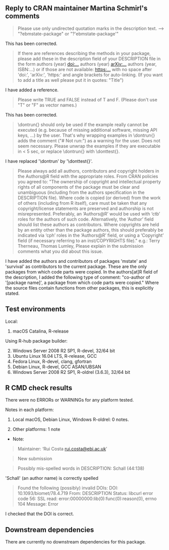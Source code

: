 ## Reply to CRAN maintainer Martina Schmirl's comments

>Please use only undirected quotation marks in the description text.
--> "?ebmstate-package" or "?'ebmstate-package'"

This has been corrected.

>If there are references describing the methods in your package, please add these in the description field of your DESCRIPTION file in the form
authors (year) <doi:...>
authors (year) <arXiv:...>
authors (year, ISBN:...)
or if those are not available: <https:...>
with no space after 'doi:', 'arXiv:', 'https:' and angle brackets for auto-linking.
(If you want to add a title as well please put it in quotes: "Title")

I have added a reference.

>Please write TRUE and FALSE instead of T and F.
(Please don't use "T" or "F" as vector names.)

This has been corrected.

>\dontrun{} should only be used if the example really cannot be executed (e.g. because of missing additional software, missing API keys, ...) by the user. That's why wrapping examples in \dontrun{} adds the comment ("# Not run:") as a warning for the user.
Does not seem necessary.
Please unwrap the examples if they are executable in < 5 sec, or replace \dontrun{} with \donttest{}.

I have replaced '\dontrun' by '\donttest{}'.

>Please always add all authors, contributors and copyright holders in the Authors@R field with the appropriate roles.
From CRAN policies you agreed to:
"The ownership of copyright and intellectual property rights of all components of the package must be clear and unambiguous (including from the authors specification in the DESCRIPTION file). Where code is copied (or derived) from the work of others (including from R itself), care must be taken that any copyright/license statements are preserved and authorship is not misrepresented.
Preferably, an ‘Authors@R’ would be used with ‘ctb’ roles for the authors of such code. Alternatively, the ‘Author’ field should list these authors as contributors.
Where copyrights are held by an entity other than the package authors, this should preferably be indicated via ‘cph’ roles in the ‘Authors@R’ field, or using a ‘Copyright’ field (if necessary referring to an inst/COPYRIGHTS file)."
e.g.: Terry Therneau, Thomas Lumley,
Please explain in the submission comments what you did about this issue.

I have added the authors and contributors of packages 'mstate' and 'survival' as contributors to the current package. These are the only packages from which code parts were copied. In the
authors[at]R field of the description, I added
the following type of comment: "co-author of 
'[package name]', a package from which code parts were copied." Where the source files contain functions from other packages, this is explicitly stated.

## Test environments
Local:  
  1. macOS Catalina, R-release
  
Using R-hub package builder:  

  2. Windows Server 2008 R2 SP1, R-devel, 32/64 bit  
  3. Ubuntu Linux 16.04 LTS, R-release, GCC  
  4. Fedora Linux, R-devel, clang, gfortran  
  5. Debian Linux, R-devel, GCC ASAN/UBSAN  
  6. Windows Server 2008 R2 SP1, R-oldrel (3.6.3), 32/64 bit

## R CMD check results
There were no ERRORs or WARNINGs for any platform tested.

Notes in each platform:

1. Local macOS, Debian Linux, Windows R-oldrel: 0 notes.

2. Other platforms: 1 note   

  * Note:  
   
>Maintainer: ‘Rui Costa <rui.costa@ebi.ac.uk>’

>New submission

>Possibly mis-spelled words in DESCRIPTION:
  Schall (44:138)

'Schall' (an author name) is correctly spelled

>Found the following (possibly) invalid DOIs:
  DOI: 10.1093/biomet/78.4.719
    From: DESCRIPTION
    Status: libcurl error code 56:
    	SSL read: error:00000000:lib(0):func(0):reason(0), errno 104
    Message: Error

I checked that the DOI is correct.

## Downstream dependencies
There are currently no downstream dependencies for this package.
